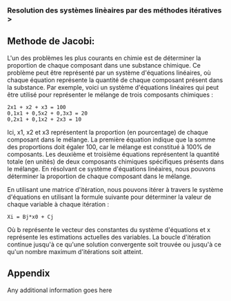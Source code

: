 ### Resolution des systèmes linèaires par des méthodes itératives > 
## Methode de Jacobi: 


L'un des problèmes les plus courants en chimie est de déterminer la proportion de chaque composant dans une substance chimique.
 Ce problème peut être représenté par un système d'équations linéaires, où chaque équation représente la quantité de chaque composant présent dans la substance. 
 Par exemple, voici un système d'équations linéaires qui peut être utilisé pour représenter le mélange de trois composants chimiques :

    2x1 + x2 + x3 = 100
    0,1x1 + 0,5x2 + 0,3x3 = 20
    0,2x1 + 0,1x2 + 2x3 = 10

Ici, x1, x2 et x3 représentent la proportion (en pourcentage) de chaque composant dans le mélange. La première équation indique que la somme des proportions doit égaler 100, car le mélange est constitué à 100% de composants. Les deuxième et troisième équations représentent la quantité totale (en unités) de deux composants chimiques spécifiques présents dans le mélange. En résolvant ce système d'équations linéaires, nous pouvons déterminer la proportion de chaque composant dans le mélange.

En utilisant une matrice d'itération, nous pouvons itérer à travers le système d'équations en utilisant la formule suivante pour déterminer la valeur de chaque variable à chaque itération :



    Xi = Bj*x0 + Cj

Où b représente le vecteur des constantes du système d'équations et x représente les estimations actuelles des variables. La boucle d'itération continue jusqu'à ce qu'une solution convergente soit trouvée ou jusqu'à ce qu'un nombre maximum d'itérations soit atteint.



    

## Appendix

Any additional information goes here

